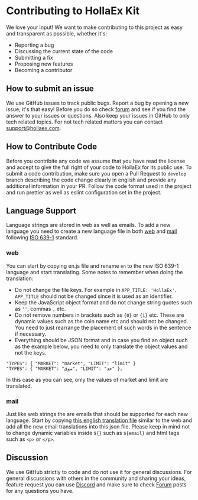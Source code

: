 # Contributing to HollaEx Kit

We love your input! We want to make contributing to this project as easy and transparent as possible, whether it's:

- Reporting a bug
- Discussing the current state of the code
- Submitting a fix
- Proposing new features
- Becoming a contributor

## How to submit an issue
We use GitHub issues to track public bugs. Report a bug by opening a new issue; it's that easy! Before you do so check [forum](https://forum.hollaex.com) and see if you find the answer to your issues or questions. Also keep your issues in GitHub to only tech related topics. For not tech related matters you can contact support@hollaex.com.

## How to Contribute Code
Before you contribite any code we assume that you have read the license and accept to give the full right of your code to HollaEx for its public use. To submit a code contribution, make sure you open a Pull Request to `develop` branch describing the code change clearly in english and provide any additional information in your PR. Follow the code format used in the project and run prettier as well as eslint configuration set in the project. 

## Language Support
Language strings are stored in web as well as emails. To add a new language you need to create a new language file in both [web](https://github.com/hollaex/hollaex-kit/tree/master/web/src/config/lang) and [mail](https://github.com/hollaex/hollaex-kit/blob/master/server/mail/strings) following [ISO 639-1](https://en.wikipedia.org/wiki/List_of_ISO_639-1_codes) standard.

### web
You can start by copying en.js file and rename `en` to the new ISO 639-1 language and start translating. Some notes to remember when doing the translation:

- Do not change the file keys. For example in `APP_TITLE: 'HollaEx'`. `APP_TITLE` should not be changed since it is used as an identifier.
- Keep the JavaScript object format and do not change string quotes such as `''`, commas `,` etc.
- Do not remove numbers in brackets such as `{0}` or `{1}` etc. These are dynamic values such as the coin name etc and should not be changed. You need to just rearrange the placement of such words in the sentence if necessary.
- Everything should be JSON format and in case you find an object such as the example below, you need to only translate the object values and not the keys.
```
"TYPES": { "MARKET": "market", "LIMIT": "limit" }
"TYPES": { "MARKET": "سوق", "LIMIT": "حد" },
```
In this case as you can see, only the values of market and limit are translated.
 
 ### mail
 Just like web strings the are emails that should be supported for each new language. Start by copying [this english translation file](https://github.com/hollaex/hollaex-kit/blob/develop/server/mail/strings/en.json) similar to the web and add all the new email translations into this json file.
 Please keep in mind not to change dynamic variables inside `${}` such as `${email}` and html tags such as `<p>` or `</p>`.
 
 ## Discussion 
 We use GitHub strictly to code and do not use it for general discussions. For general discussions with others in the community and sharing your ideas, feature request you can use [Discord](https://discord.gg/ZN45kTdFd3) and make sure to check [Forum](https://forum.hollaex.com) posts for any questions you have.
